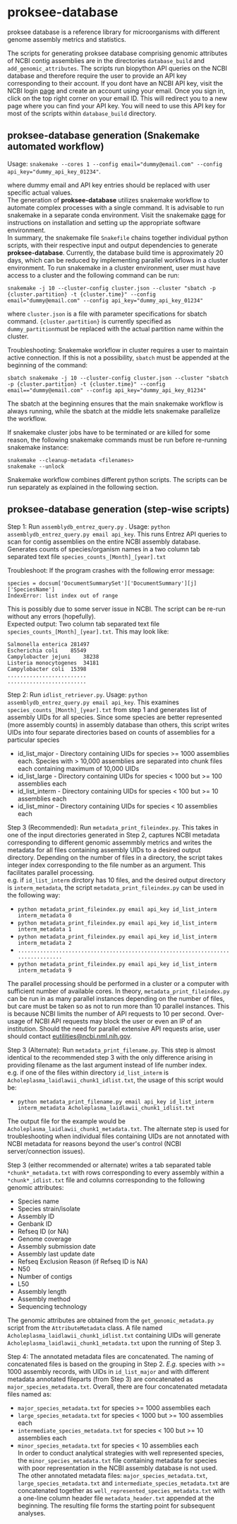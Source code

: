 # proksee-database
proksee database is a reference library for microorganisms with different genome assembly metrics and statistics.  

The scripts for generating proksee database comprising genomic attributes of NCBI contig assemblies are in the directories `database_build` and `add_genomic_attributes`. The scripts run biopython API queries on the NCBI database and therefore require the user to provide an API key corresponding to their account. If you dont have an NCBI API key, visit the NCBI login [page](https://www.ncbi.nlm.nih.gov/account/) and create an account using your email. Once you sign in, click on the top right corner on your email ID. This will redirect you to a new page where you can find your API key. You will need to use this API key for most of the scripts within `database_build` directory.

## proksee-database generation (Snakemake automated workflow)  

Usage: `snakemake --cores 1 --config email="dummy@email.com" --config api_key="dummy_api_key_01234"`.  

where dummy email and API key entries should be replaced with user specific actual values.  
The generation of **proksee-database** utilizes snakemake workflow to automate complex processes with a single command. It is advisable to run snakemake in a separate conda environment. Visit the snakemake [page](https://snakemake.readthedocs.io/en/stable/getting_started/installation.html) for instructions on installation and setting up the appropriate software environment.  
In summary, the snakemake file `Snakefile` chains together individual python scripts, with their respective input and output dependencies to generate **proksee-database**. Currently, the database build time is approximately 20 days, which can be reduced by implementing parallel workflows in a cluster environment. To run snakemake in a cluster environment, user must have access to a cluster and the following command can be run:  

`snakemake -j 10 --cluster-config cluster.json --cluster "sbatch -p {cluster.partition} -t {cluster.time}" --config email="dummy@email.com" --config api_key="dummy_api_key_01234"` 

where `cluster.json` is a file with parameter specifications for sbatch command. `{cluster.partition}` is currently specified as `dummy_partition`must be replaced with the actual partition name within the cluster. 

Troubleshooting:
Snakemake workflow in cluster requires a user to maintain active connection. If this is not a possibility, `sbatch` must be appended at the beginning of the command:  

`sbatch snakemake -j 10 --cluster-config cluster.json --cluster "sbatch -p {cluster.partition} -t {cluster.time}" --config email=="dummy@email.com" --config api_key="dummy_api_key_01234"`  

The sbatch at the beginning ensures that the main snakemake workflow is always running, while the sbatch at the middle lets snakemake parallelize the workflow. 

If snakemake cluster jobs have to be terminated or are killed for some reason, the following snakemake commands must be run before re-running snakemake instance:  
```
snakemake --cleanup-metadata <filenames>
snakemake --unlock
```

Snakemake workflow combines different python scripts. The scripts can be run separately as explained in the following section.  

## proksee-database generation (step-wise scripts)
Step 1: Run `assemblydb_entrez_query.py` . Usage: `python assemblydb_entrez_query.py email api_key`. 
This runs Entrez API queries to scan for contig assemblies on the entire NCBI assembly database. Generates counts of species/organism names in a two column tab separated text file `species_counts_[Month]_[year].txt`  

Troubleshoot: If the program crashes with the following error message:
```  
species = docsum['DocumentSummarySet']['DocumentSummary'][j]['SpeciesName']
IndexError: list index out of range
```    
This is possibly due to some server issue in NCBI. The script can be re-run without any errors (hopefully).  
Expected output: Two column tab separated text file `species_counts_[Month]_[year].txt`. This may look like:  
```  	
Salmonella enterica	281497
Escherichia coli	85549
Campylobacter jejuni	38238
Listeria monocytogenes	34181
Campylobacter coli	15398
.........................
.........................  
```  

Step 2: Run `idlist_retriever.py`. Usage: `python assemblydb_entrez_query.py email api_key`. 
This examines `species_counts_[Month]_[year].txt` from step 1 and generates list of assembly UIDs for all species. Since some species are better represented (more assembly counts) in assembly database than others, this script writes UIDs into four separate directories based on counts of assemblies for a particular species  
- id_list_major - Directory containing UIDs for species >= 1000 assemblies each. Species with > 10,000 assemblies are separated into chunk files each containing maximum of 10,000 UIDs      
- id_list_large - Directory containing UIDs for species < 1000 but >= 100 assemblies each   
- id_list_interm - Directory containing UIDs for species < 100 but >= 10 assemblies each
- id_list_minor - Directory containing UIDs for species < 10 assemblies each

Step 3 (Recommended): Run `metadata_print_fileindex.py`. This takes in one of the input directories generated in Step 2, captures NCBI metadata corresponding to different genomic assemmbly metrics and writes the metadata for all files containing assembly UIDs to a desired output directory. Depending on the number of files in a directory, the script takes integer index corresponding to the file number as an argument. This facilitates parallel processing.  
e.g. if `id_list_interm` dirctory has 10 files, and the desired output directory is `interm_metadata`, the script `metadata_print_fileindex.py` can be used in the following way:  
- `python metadata_print_fileindex.py email api_key id_list_interm interm_metadata 0`  
- `python metadata_print_fileindex.py email api_key id_list_interm interm_metadata 1`  
- `python metadata_print_fileindex.py email api_key id_list_interm interm_metadata 2`  
- `.................................................................................`  
- `python metadata_print_fileindex.py email api_key id_list_interm interm_metadata 9`  

The parallel processing should be performed in a cluster or a computer with sufficient number of available cores. In theory, `metadata_print_fileindex.py` can be run in as many parallel instances depending on the number of files, but care must be taken so as not to run more than 10 parallel instances. This is because NCBI limits the number of API requests to 10 per second. Over-usage of NCBI API requests may block the user or even an IP of an institution. Should the need for parallel extensive API requests arise, user should contact eutilities@ncbi.nml.nih.gov.

Step 3 (Alternate): Run `metadata_print_filename.py`. This step is almost identical to the recommended step 3 with the only difference arising in providing filename as the last argument instead of life number index.  
e.g. if one of the files within directory `id_list_interm` is `Acholeplasma_laidlawii_chunk1_idlist.txt`, the usage of this script would be: 
- `python metadata_print_filename.py email api_key id_list_interm interm_metadata Acholeplasma_laidlawii_chunk1_idlist.txt`  

The output file for the example would be `Acholeplasma_laidlawii_chunk1_metadata.txt`. The alternate step is used for troubleshooting when individual files containing UIDs are not annotated with NCBI metadata for reasons beyond the user's control (NCBI server/connection issues).  

Step 3 (either recommended or alternate) writes a tab separated table `*chunk*_metadata.txt` with rows corresponding to every assembly within a `*chunk*_idlist.txt` file and columns corresponding to the following genomic attributes:  
- Species name
- Species strain/isolate
- Assembly ID
- Genbank ID
- Refseq ID (or NA)
- Genome coverage
- Assembly submission date
- Assembly last update date
- Refseq Exclusion Reason (if Refseq ID is NA)
- N50
- Number of contigs
- L50
- Assembly length
- Assembly method
- Sequencing technology  

The genomic attributes are obtained from the `get_genomic_metadata.py` script from the `AttributeMetadata` class. A file named `Acholeplasma_laidlawii_chunk1_idlist.txt` containing UIDs will generate `Acholeplasma_laidlawii_chunk1_metadata.txt` upon the running of Step 3.

Step 4: The annotated metadata files are concatenated. The naming of concatenated files is based on the grouping in Step 2. *E.g.* species with >= 1000 assembly records, with UIDs in `id_list_major` and with different metadata annotated fileparts (from Step 3) are concatenated as `major_species_metadata.txt`. Overall, there are four concatenated metadata files named as:  
- `major_species_metadata.txt` for species >= 1000 assemblies each  
- `large_species_metadata.txt` for species < 1000 but >= 100 assemblies each  
- `intermediate_species_metadata.txt` for species < 100 but >= 10 assemblies each  
- `minor_species_metadata.txt` for species < 10 assemblies each  
In order to conduct analytical strategies with well represented species, the `minor_species_metadata.txt` file containing metadata for species with poor representation in the NCBI assembly database is not used. The other annotated metadata files: `major_species_metadata.txt`, `large_species_metadata.txt` and `intermediate_species_metadata.txt` are concatenated together as `well_represented_species_metadata.txt` with a one-line column header file `metadata_header.txt` appended at the beginning. The resulting file forms the starting point for subsequent analyses.  
